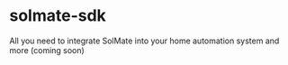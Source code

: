 # solmate-sdk

All you need to integrate SolMate into your home automation system and more (coming soon)
